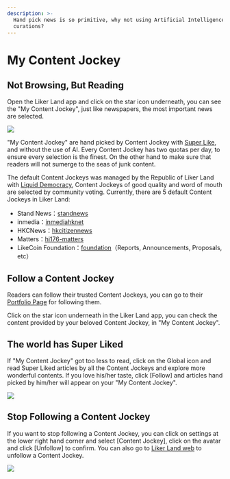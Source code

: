 ```yaml
---
description: >-
  Hand pick news is so primitive, why not using Artificial Intelligence for
  curations?
---
```


# My Content Jockey

## Not Browsing, But Reading <a id="bu-shi-liu-lan-er-shi-yue-du"></a>

Open the Liker Land app and click on the star icon underneath, you can see the "My Content Jockey", just like newspapers, the most important news are selected.

![](../../.gitbook/assets/contentjockey-01-en.png)

"My Content Jockey" are hand picked by Content Jockey with [Super Like](https://docs.like.co/dapp/liker-land/superlike), and without the use of AI. Every Content Jockey has two quotas per day, to ensure every selection is the finest. On the other hand to make sure that readers will not sumerge to the seas of junk content.

The default Content Jockeys was managed by the Republic of Liker Land with [Liquid Democracy](https://docs.like.co/guides/governance/liquid-democracy), Content Jockeys of good quality and word of mouth are selected by community voting. Currently, there are 5 default Content Jockeys in Liker Land:

*  Stand News：[standnews](https://like.co/standnews)​
* inmedia：[inmediahknet](https://like.co/inmediahknet)​
* HKCNews：[hkcitizennews](https://like.co/hkcitizennews)​
* Matters：[hi176-matters](https://like.co/hi176-matters)​
* LikeCoin Foundation：[foundation](https://like.co/foundation)（Reports, Announcements, Proposals, etc）

## Follow a Content Jockey

Readers can follow their trusted Content Jockeys, you can go to their [Portfolio Page](https://docs.like.co/dapp/creator/portfolio-page) for following them.

Click on the star icon underneath in the Liker Land app, you can check the content provided by your beloved Content Jockey, in "My Content Jockey".

## The world has Super Liked

If "My Content Jockey" got too less to read, click on the Global icon and read Super Liked articles by all the Content Jockeys and explore more wonderful contents. If you love his/her taste, click \[Follow\] and articles hand picked by him/her will appear on your "My Content Jockey".

![](../../.gitbook/assets/contentjockey-02-en.png)

## Stop Following a Content Jockey

If you want to stop following a Content Jockey, you can click on settings at the lower right hand corner and select \[Content Jockey\], click on the avatar and click \[Unfollow\] to  confirm. You can also go to [Liker Land web](https://liker.land/settings/following/) to unfollow a Content Jockey.

![](../../.gitbook/assets/contentjockey-03-en.png)

